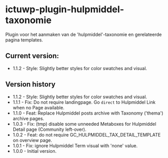 # ictuwp-plugin-hulpmiddel-taxonomie
Plugin voor het aanmaken van de 'hulpmiddel'-taxonomie en gerelateerde pagina templates.


## Current version:
* 1.1.2 - Style: Slightly better styles for color swatches and visual.

## Version history
* 1.1.2 - Style: Slightly better styles for color swatches and visual.
* 1.1.1 - Fix: Do not require landingpage. Go `direct` to Hulpmiddel Link when no Page available.
* 1.1.0 - Feat: Replace Hulpmiddel posts archive with Taxonomy ('thema') archive pages.
* 1.0.3 - Fix: (tmp) disable some unneeded Metaboxes for Hulpmiddel Detail page (Community left-over).
* 1.0.2 - Feat: do not require GC_HULPMIDDEL_TAX_DETAIL_TEMPLATE on overview page.
* 1.0.1 - Fix: ignore Hulpmiddel Term visual with 'none' value.
* 1.0.0 - Initial version.
